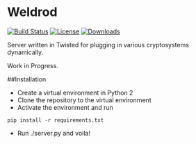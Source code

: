Weldrod
================
[![Build Status](https://img.shields.io/travis/rkrp/maraithal.svg)](https://travis-ci.org/rkrp/maraithal)
[![License](https://img.shields.io/badge/license-GPLv3-blue.svg)](https://github.com/rkrp/lsb-steganography)
[![Downloads](https://img.shields.io/pypi/dm/maraithal.svg)](https://pypi.python.org/pypi/maraithal)

Server written in Twisted for plugging in various cryptosystems dynamically.

Work in Progress.

##Installation
- Create a virtual environment in Python 2
- Clone the repository to the virtual environment
- Activate the environment and run

```
pip install -r requirements.txt
```
- Run ./server.py and voila!
